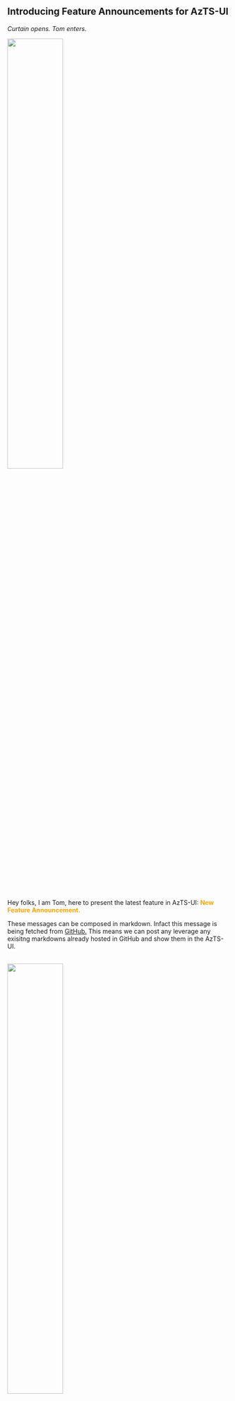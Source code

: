 ## Introducing Feature Announcements for AzTS-UI

*Curtain opens. Tom enters.*

<img src="https://raw.githubusercontent.com/MSFT-Chirag/AzTS-docs/users/MSFT-Chirag/FeatureConfetti/Assets/Feature-Announcements/opening.gif" width="50%" />

<br/>
Hey folks, I am Tom, here to present the latest feature in AzTS-UI: <b style="color:#FFA500">New Feature Announcement. </b>


These messages can be composed in markdown. Infact this message is being fetched from [GitHub.](https://github.com/MSFT-Chirag/AzTS-docs/blob/users/MSFT-Chirag/FeatureConfetti/Assets/Feature-Announcements/README.md) This means we can post any leverage any exisitng markdowns already hosted in GitHub and show them in the AzTS-UI.

<br/>

<img src="https://raw.githubusercontent.com/MSFT-Chirag/AzTS-docs/users/MSFT-Chirag/FeatureConfetti/Assets/Feature-Announcements/piano.gif" width="50%" />
<br/>
<br/>

This feature can also be used to highlight any significant developments in the framework like : 


 1. Multi-tenant scanning ability.
 2. New controls and services.
 3. Secure templates addition.
 4. Credentials scanning.
 
Additionally, a semster-wise newsletter can be drafted in markdown and shown over here.

<b style="color:#FFA500">See you soon.</b>

**RIP ~~Pikachu~~ and ~~Shaktiman~~.**

<br/>
<img src="https://raw.githubusercontent.com/MSFT-Chirag/AzTS-docs/users/MSFT-Chirag/FeatureConfetti/Assets/Feature-Announcements/flying.gif" width="50%" />

